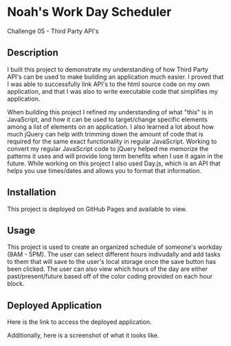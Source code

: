 # Noah's Work Day Scheduler
Challenge 05 - Third Party API's

## Description
I built this project to demonstrate my understanding of how Third Party API's can be used to make building an application much easier. I proved that I was able to successfully link API's to the html source code on my own application, and that I was also to write executable code that simplifies my application.

When building this project I refined my understanding of what "this" is in JavaScript, and how it can be used to target/change specific elements among a list of elements on an application. I also learned a lot about how much jQuery can help with trimming down the amount of code that is required for the same exact functionality in regular JavaScript. Working to convert my regular JavaScript code to jQuery helped me memorize the patterns it uses and will provide long term benefits when I use it again in the future. While working on this project I also used Day.js, which is an API that helps you use times/dates and allows you to format that information.

## Installation
This project is deployed on GitHub Pages and available to view.

## Usage
This project is used to create an organized schedule of someone's workday (9AM - 5PM). The user can select different hours indivudally and add tasks to them that will save to the user's local storage once the save button has been clicked. The user can also view which hours of the day are either past/present/future based off of the color coding provided on each hour block.

## Deployed Application
Here is the link to access the deployed application. 

Additionally, here is a screenshot of what it looks like.


